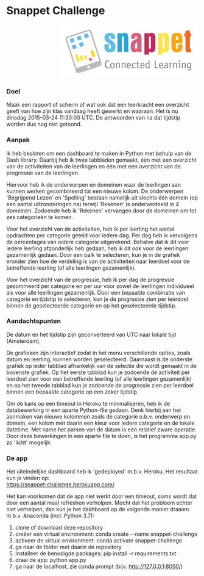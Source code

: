 # Snappet Challenge

<p align = 'right'>
  <img src = 'assets/Snappet_logo.png'>
</p>

### Doel

Maak een rapport of scherm of wat ook dat een leerkracht een overzicht geeft van hoe zijn klas vandaag heeft gewerkt en waaraan. Het is nu dinsdag 2015-03-24 11:30:00 UTC. De antwoorden van na dat tijdstip worden dus nog niet getoond.

### Aanpak

Ik heb besloten om een dashboard te maken in Python met behulp van de Dash library. Daarbij heb ik twee tabbladen gemaakt, &#233;&#233;n met een overzicht van de activiteiten van de leerlingen en &#233;&#233;n met een overzicht van de progressie van de leerlingen.

Hiervoor heb ik de onderwerpen en domeinen waar de leerlingen aan kunnen werken gecombineerd tot een nieuwe kolom. De onderwerpen 'Begrijpend Lezen' en 'Spelling' bestaan namelijk uit slechts één domein (op een aantal uitzonderingen na) terwijl 'Rekenen' is onderverdeeld in 4 domeinen. Zodoende heb ik 'Rekenen' vervangen door de domeinen om tot zes categorie&#235;n te komen.

Voor het overzicht van de activiteiten, heb ik per leerling het aantal opdrachten per categorie geteld voor iedere dag. Per dag heb ik vervolgens de percentages van iedere categorie uitgerekend. Behalve dat ik dit voor iedere leerling afzonderlijk heb gedaan, heb ik dit ook voor de leerlingen gezamenlijk gedaan. Door een balk te selecteren, kun je in de grafiek eronder zien hoe de verdeling is van de activiteiten naar leerdoel voor de betreffende leerling (of alle leerlingen gezamenlijk).

Voor het overzicht van de progressie, heb ik per dag de progressie gesommeerd per categorie en per uur voor zowel de leerlingen individueel als voor alle leerlingen gezamenlijk. Door een bepaalde combinatie van categorie en tijdstip te selecteren, kun je de progressie zien per leerdoel binnen de geselecteerde categorie en op het geselecteerde tijdstip.

### Aandachtspunten

De datum en het tijdstip zijn geconverteerd van UTC naar lokale tijd (Amsterdam).

De grafieken zijn interactief zodat in het menu verschillende opties, zoals datum en leerling, kunnen worden geselecteerd. Daarnaast is de onderste grafiek op ieder tabblad afhankelijk van de selectie die wordt gemaakt in de bovenste grafiek. Op het eerste tabblad kun je zodoende de activiteit per leerdoel zien voor een betreffende leerling (of alle leerlingen gezamenlijk) en op het tweede tabblad kun je zodoende de progressie zien per leerdoel binnen een bepaalde categorie op een zeker tijdstip.

Om de kans op een timeout in Heroku te minimaliseren, heb ik de databewerking in een aparte Python-file gedaan. Denk hierbij aan het aanmaken van nieuwe kolommen zoals de categorie o.b.v. onderwerp en domein, een kolom met daarin een kleur voor iedere categorie en de lokale datetime. Met name het parsen van de datum is een relatief zware operatie. Door deze bewerkingen in een aparte file te doen, is het programma app.py zo 'licht' mogelijk.

### De app

Het uiteindelijke dashboard heb ik 'gedeployed' m.b.v. Heroku. Het resultaat kun je vinden op:<br><a href = 'https://snappet-challenge.herokuapp.com/' target = "_blank">https://snappet-challenge.herokuapp.com/</a>

Het kan voorkomen dat de app niet werkt door een timeout, soms wordt dat door een aantal maal refreshen verholpen. Mocht dat het probleem echter niet verhelpen, dan kun je het dashboard op de volgende manier draaien m.b.v. Anaconda (incl. Python 3.7):

1. clone of download deze repository
2. cre&#235;er een virtual environment: conda create --name snappet-challenge
3. activeer de virtual environment: conda activate snappet-challenge
4. ga naar de folder met daarin de repository
5. installeer de benodigde packages: pip install -r requirements.txt
6. draai de app: python app.py
7. ga naar de localhost, zie conda prompt (bijv. http://127.0.0.1:8050/)